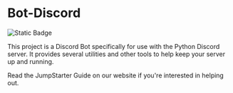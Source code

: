 # Bot-Discord
![Static Badge](https://img.shields.io/badge/JumpStater-blue%20?style=License&label=License&link=https%3A%2F%2Fgoogle.com)

This project is a Discord Bot specifically for use with the Python Discord server. It provides several utilities and other tools to help keep your server up and running.

Read the JumpStarter Guide on our website if you're interested in helping out.

